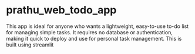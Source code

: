 # prathu_web_todo_app
This app is ideal for anyone who wants a lightweight, easy-to-use to-do list for managing simple tasks. It requires no database or authentication, making it quick to deploy and use for personal task management. This is built using streamlit
